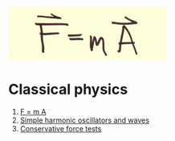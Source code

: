 ![Classical physics](../images/Index/fma.jpg)
# Classical physics

1. [F = m A](force.md)
1. [Simple harmonic oscillators and waves](sho.md)
1. [Conservative force tests](conservative_force.md)
